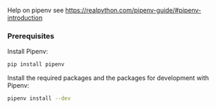 Help on pipenv see https://realpython.com/pipenv-guide/#pipenv-introduction



### Prerequisites

Install Pipenv:

```sh
pip install pipenv
```

Install the required packages and the packages for development with Pipenv:

```sh
pipenv install --dev
```
